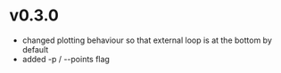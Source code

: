 # v0.3.0
- changed plotting behaviour so that external loop is at the bottom by default
- added -p / --points flag
